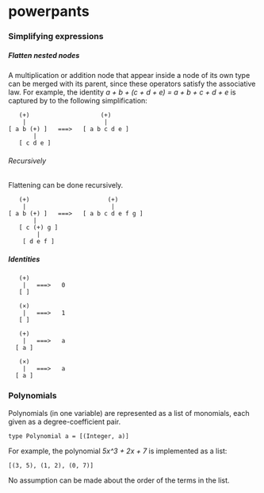 # powerpants


### Simplifying expressions

##### Flatten nested nodes

A multiplication or addition node that appear inside a node of its own type can be merged with its parent, since these operators satisfy the associative law. For example, the identity <i> a + b + (c + d + e) = a + b + c + d + e </i> is captured by to the following simplification:

```
   (+)                    (+)
    |                      |
[ a b (+) ]   ===>   [ a b c d e ]
       | 
   [ c d e ]
```

###### Recursively

Flattening can be done recursively.

```
   (+)                      (+)
    |                        |
[ a b (+) ]   ===>   [ a b c d e f g ]
       | 
   [ c (+) g ]
        |
    [ d e f ]
```

##### Identities

```
   (+)
    |   ===>   0
   [ ]
```

```
   (×)
    |   ===>   1
   [ ]
```

```
   (+)
    |   ===>   a
  [ a ]
```

```
   (×)
    |   ===>   a
  [ a ]
```

### Polynomials

Polynomials (in one variable) are represented as a list of monomials, each given as a degree-coefficient pair.

```
type Polynomial a = [(Integer, a)]
```

For example, the polynomial <i> 5x^3 + 2x + 7 </i> is implemented as a list:

```
[(3, 5), (1, 2), (0, 7)]
```

No assumption can be made about the order of the terms in the list.
